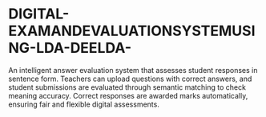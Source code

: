 # DIGITAL-EXAMANDEVALUATIONSYSTEMUSING-LDA-DEELDA-
An intelligent answer evaluation system that assesses student responses in sentence form. Teachers can upload questions with correct answers, and student submissions are evaluated through semantic matching to check meaning accuracy. Correct responses are awarded marks automatically, ensuring fair and flexible digital assessments.
